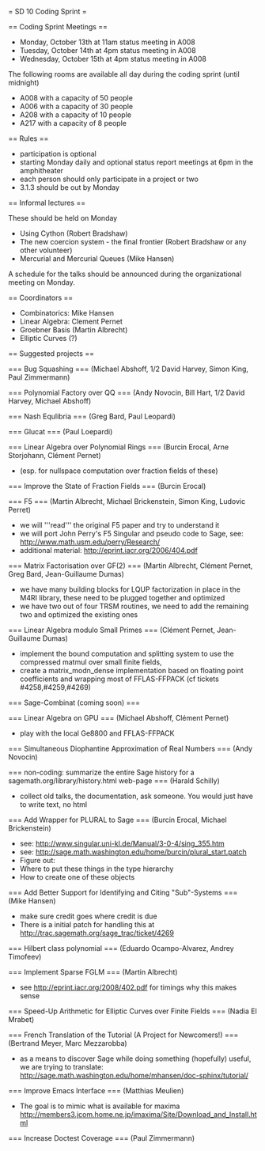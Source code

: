 = SD 10 Coding Sprint =


== Coding Sprint Meetings ==

 * Monday, October 13th at 11am status meeting in A008
 * Tuesday, October 14th at 4pm status meeting in A008 
 * Wednesday, October 15th at 4pm status meeting in A008

The following rooms are available all day during the coding sprint (until midnight)

 * A008 with a capacity of 50 people
 * A006 with a capacity of 30 people
 * A208 with a capacity of 10 people
 * A217 with a capacity of 8 people

== Rules ==

 * participation is optional
 * starting Monday daily and optional status report meetings at 6pm in the amphitheater
 * each person should only participate in a project or two
 * 3.1.3 should be out by Monday

== Informal lectures ==

These should be held on Monday

 * Using Cython (Robert Bradshaw)
 * The new coercion system - the final frontier (Robert Bradshaw or any other volunteer)
 * Mercurial and Mercurial Queues (Mike Hansen)

A schedule for the talks should be announced during the organizational meeting on Monday.

== Coordinators ==

 * Combinatorics: Mike Hansen
 * Linear Algebra: Clement Pernet
 * Groebner Basis (Martin Albrecht)
 * Elliptic Curves (?)

== Suggested projects ==

=== Bug Squashing ===
(Michael Abshoff, 1/2 David Harvey, Simon King, Paul Zimmermann) 

=== Polynomial Factory over QQ ===
(Andy Novocin, Bill Hart, 1/2 David Harvey, Michael Abshoff)

=== Nash Equlibria ===
(Greg Bard, Paul Leopardi)

=== Glucat ===
(Paul Loepardi)

=== Linear Algebra over Polynomial Rings ===
(Burcin Erocal, Arne Storjohann, Clément Pernet)
 * (esp. for nullspace computation over fraction fields of these)

=== Improve the State of Fraction Fields ===
(Burcin Erocal)

=== F5 ===
(Martin Albrecht, Michael Brickenstein, Simon King, Ludovic Perret)
 * we will '''read''' the original F5 paper and try to understand it
 * we will port John Perry's F5 Singular and pseudo code to Sage, see: http://www.math.usm.edu/perry/Research/
 * additional material: http://eprint.iacr.org/2006/404.pdf

=== Matrix Factorisation over GF(2) ===
(Martin Albrecht, Clément Pernet, Greg Bard, Jean-Guillaume Dumas)
 * we have many building blocks for LQUP factorization in place in the M4RI library, these need to be plugged together and optimized
 * we have two out of four TRSM routines, we need to add the remaining two and optimized the existing ones

=== Linear Algebra modulo Small Primes ===
(Clément Pernet, Jean-Guillaume Dumas)
  * implement the bound computation and splitting system to use the compressed matmul over small finite fields,
  * create a matrix_modn_dense implementation based on floating point coefficients and wrapping most of FFLAS-FFPACK (cf tickets #4258,#4259,#4269)

=== Sage-Combinat (coming soon) ===

=== Linear Algebra on GPU ===
(Michael Abshoff, Clément Pernet)
 * play with the local Ge8800 and FFLAS-FFPACK

=== Simultaneous Diophantine Approximation of Real Numbers ===
(Andy Novocin)

=== non-coding: summarize the entire Sage history for a sagemath.org/library/history.html web-page ===
(Harald Schilly)
 * collect old talks, the documentation, ask someone. You would just have to write text, no html

=== Add Wrapper for PLURAL to Sage ===
(Burcin Erocal, Michael Brickenstein)
 * see: http://www.singular.uni-kl.de/Manual/3-0-4/sing_355.htm
 * see: http://sage.math.washington.edu/home/burcin/plural_start.patch
 * Figure out:
  * Where to put these things in the type hierarchy
  * How to create one of these objects

=== Add Better Support for Identifying and Citing "Sub"-Systems ===
 (Mike Hansen)
 * make sure credit goes where credit is due
 * There is a initial patch for handling this at http://trac.sagemath.org/sage_trac/ticket/4269

=== Hilbert class polynomial ===
(Eduardo Ocampo-Alvarez, Andrey Timofeev)

=== Implement Sparse FGLM ===
(Martin Albrecht)
 * see http://eprint.iacr.org/2008/402.pdf for timings why this makes sense

=== Speed-Up Arithmetic for Elliptic Curves over Finite Fields ===
(Nadia El Mrabet)

=== French Translation of the Tutorial (A Project for Newcomers!) ===
(Bertrand Meyer, Marc Mezzarobba)
 * as a means to discover Sage while doing something (hopefully) useful, we are trying to translate: http://sage.math.washington.edu/home/mhansen/doc-sphinx/tutorial/

=== Improve Emacs Interface ===
(Matthias Meulien)
 * The goal is to mimic what is available for maxima http://members3.jcom.home.ne.jp/imaxima/Site/Download_and_Install.html

=== Increase Doctest Coverage ===
(Paul Zimmermann)
